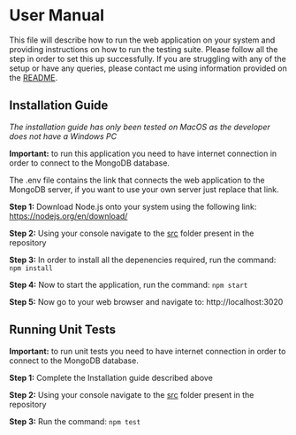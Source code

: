 # User Manual

This file will describe how to run the web application on your system and providing instructions on how to run the testing suite. Please follow all the step in order to set this up successfully. If you are struggling with any of the setup or have any queries, please contact me using information provided on the [README](README.md). 

## Installation Guide

*The installation guide has only been tested on MacOS as the developer does not have a Windows PC*

**Important:** to run this application you need to have internet connection in order to connect to the MongoDB database.

The .env file contains the link that connects the web application to the MongoDB server, if you want to use your own server just replace that link.

**Step 1:** Download Node.js onto your system using the following link: https://nodejs.org/en/download/

**Step 2:** Using your console navigate to the [src](src) folder present in the repository

**Step 3:** In order to install all the depenencies required, run the command:
``` npm install ```

**Step 4:** Now to start the application, run the command:
``` npm start ```

**Step 5:** Now go to your web browser and navigate to: http://localhost:3020 


## Running Unit Tests

**Important:** to run unit tests you need to have internet connection in order to connect to the MongoDB database.

**Step 1:** Complete the Installation guide described above

**Step 2:** Using your console navigate to the [src](src) folder present in the repository

**Step 3:** Run the command: 
```npm test```
